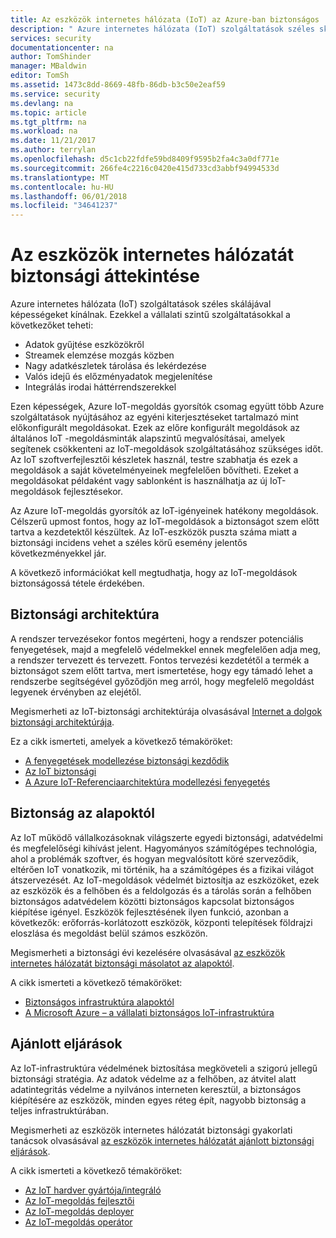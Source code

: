 ```yaml
---
title: Az eszközök internetes hálózata (IoT) az Azure-ban biztonságos |} Microsoft Docs
description: " Azure internetes hálózata (IoT) szolgáltatások széles skálájával képességeket kínálnak. Ez a cikk segít megérteni a biztonságossá tétele az IoT-megoldások Azure-ban. "
services: security
documentationcenter: na
author: TomShinder
manager: MBaldwin
editor: TomSh
ms.assetid: 1473c8dd-8669-48fb-86db-b3c50e2eaf59
ms.service: security
ms.devlang: na
ms.topic: article
ms.tgt_pltfrm: na
ms.workload: na
ms.date: 11/21/2017
ms.author: terrylan
ms.openlocfilehash: d5c1cb22fdfe59bd8409f9595b2fa4c3a0df771e
ms.sourcegitcommit: 266fe4c2216c0420e415d733cd3abbf94994533d
ms.translationtype: MT
ms.contentlocale: hu-HU
ms.lasthandoff: 06/01/2018
ms.locfileid: "34641237"
---
```

# <a name="internet-of-things-security-overview"></a>Az eszközök internetes hálózatát biztonsági áttekintése
Azure internetes hálózata (IoT) szolgáltatások széles skálájával képességeket kínálnak. Ezekkel a vállalati szintű szolgáltatásokkal a következőket teheti:

* Adatok gyűjtése eszközökről
* Streamek elemzése mozgás közben
* Nagy adatkészletek tárolása és lekérdezése
* Valós idejű és előzményadatok megjelenítése
* Integrálás irodai háttérrendszerekkel

Ezen képességek, Azure IoT-megoldás gyorsítók csomag együtt több Azure szolgáltatások nyújtásához az egyéni kiterjesztéseket tartalmazó mint előkonfigurált megoldásokat. Ezek az előre konfigurált megoldások az általános IoT -megoldásminták alapszintű megvalósításai, amelyek segítenek csökkenteni az IoT-megoldások szolgáltatásához szükséges időt. Az IoT szoftverfejlesztői készletek használ, testre szabhatja és ezek a megoldások a saját követelményeinek megfelelően bővítheti. Ezeket a megoldásokat példaként vagy sablonként is használhatja az új IoT-megoldások fejlesztésekor.

Az Azure IoT-megoldás gyorsítók az IoT-igényeinek hatékony megoldások. Célszerű upmost fontos, hogy az IoT-megoldások a biztonságot szem előtt tartva a kezdetektől készültek. Az IoT-eszközök puszta száma miatt a biztonsági incidens vehet a széles körű esemény jelentős következményekkel jár.

A következő információkat kell megtudhatja, hogy az IoT-megoldások biztonságossá tétele érdekében.

## <a name="security-architecture"></a>Biztonsági architektúra
A rendszer tervezésekor fontos megérteni, hogy a rendszer potenciális fenyegetések, majd a megfelelő védelmekkel ennek megfelelően adja meg, a rendszer tervezett és tervezett. Fontos tervezési kezdetétől a termék a biztonságot szem előtt tartva, mert ismertetése, hogy egy támadó lehet a rendszerbe segítségével győződjön meg arról, hogy megfelelő megoldást legyenek érvényben az elejétől.

Megismerheti az IoT-biztonsági architektúrája olvasásával [Internet a dolgok biztonsági architektúrája](../iot-accelerators/iot-security-architecture.md).

Ez a cikk ismerteti, amelyek a következő témaköröket:

* [A fenyegetések modellezése biztonsági kezdődik](../iot-accelerators/iot-security-architecture.md#security-starts-with-a-threat-model)
* [Az IoT biztonsági](../iot-accelerators/iot-security-architecture.md#security-in-iot)
* [A Azure IoT-Referenciaarchitektúra modellezési fenyegetés](../iot-accelerators/iot-security-architecture.md#threat-modeling-the-azure-iot-reference-architecture)

## <a name="security-from-the-ground-up"></a>Biztonság az alapoktól
Az IoT működő vállalkozásoknak világszerte egyedi biztonsági, adatvédelmi és megfelelőségi kihívást jelent. Hagyományos számítógépes technológia, ahol a problémák szoftver, és hogyan megvalósított köré szerveződik, eltérően IoT vonatkozik, mi történik, ha a számítógépes és a fizikai világot átszervezését. Az IoT-megoldások védelmét biztosítja az eszközöket, ezek az eszközök és a felhőben és a feldolgozás és a tárolás során a felhőben biztonságos adatvédelem közötti biztonságos kapcsolat biztonságos kiépítése igényel. Eszközök fejlesztésének ilyen funkció, azonban a következők: erőforrás-korlátozott eszközök, központi telepítések földrajzi eloszlása és megoldást belül számos eszközön.

Megismerheti a biztonsági évi kezelésére olvasásával [az eszközök internetes hálózatát biztonsági másolatot az alapoktól](../iot-accelerators/securing-iot-ground-up.md).

A cikk ismerteti a következő témaköröket:

* [Biztonságos infrastruktúra alapoktól](../iot-accelerators/securing-iot-ground-up.md#secure-infrastructure-from-the-ground-up)
* [A Microsoft Azure – a vállalati biztonságos IoT-infrastruktúra](../iot-accelerators/securing-iot-ground-up.md#microsoft-azure---secure-iot-infrastructure-for-your-business)

## <a name="best-practices"></a>Ajánlott eljárások
Az IoT-infrastruktúra védelmének biztosítása megköveteli a szigorú jellegű biztonsági stratégia. Az adatok védelme az a felhőben, az átvitel alatt adatintegritás védelme a nyilvános interneten keresztül, a biztonságos kiépítésére az eszközök, minden egyes réteg épít, nagyobb biztonság a teljes infrastruktúrában.

Megismerheti az eszközök internetes hálózatát biztonsági gyakorlati tanácsok olvasásával [az eszközök internetes hálózatát ajánlott biztonsági eljárások](../iot-accelerators/iot-security-best-practices.md).

A cikk ismerteti a következő témaköröket:

* [Az IoT hardver gyártója/integráló](../iot-accelerators/iot-security-best-practices.md#iot-hardware-manufacturerintegrator)
* [Az IoT-megoldás fejlesztői](../iot-accelerators/iot-security-best-practices.md#iot-solution-developer)
* [Az IoT-megoldás deployer](../iot-accelerators/iot-security-best-practices.md#iot-solution-deployer)
* [Az IoT-megoldás operátor](../iot-accelerators/iot-security-best-practices.md#iot-solution-operator)
